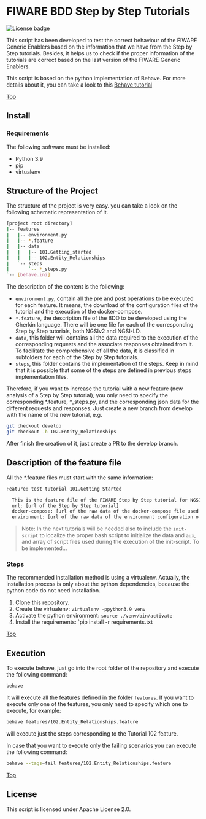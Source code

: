 # <a name="top"></a>FIWARE BDD Step by Step Tutorials
[![License badge](https://img.shields.io/badge/license-Apache_2.0-blue.svg)](https://opensource.org/licenses/Apache-2.0)

This script has been developed to test the correct behaviour of the FIWARE Generic Enablers
based on the information that we have from the Step by Step tutorials. Besides, it helps us
to check if the proper information of the tutorials are correct based on the last version of
the FIWARE Generic Enablers.

This script is based on the python implementation of Behave. For more details about it, you
can take a look to this [Behave tutorial](https://jenisys.github.io/behave.example/)

[Top](#top)

## Install

### Requirements

The following software must be installed:

- Python 3.9
- pip
- virtualenv

## Structure of the Project

The structure of the project is very easy. you can take a look on the following schematic
representation of it.

```bash
[project root directory]
|-- features
|   |-- environment.py
|   |-- *.feature
|   |-- data
|   |   |-- 101.Getting_started
|   |   |-- 102.Entity_Relationships
|   `-- steps
|       `-- *_steps.py
`-- [behave.ini]
```

The description of the content is the following:
- `environment.py`, contain all the pre and post operations to be executed for each feature.
  It means, the download of the configuration files of the tutorial and the execution of the
  docker-compose.
- `*.feature`, the description file of the BDD to be developed using the Gherkin language. There
  will be one file for each of the corresponding Step by Step tutorials, both NGSIv2 and NGSI-LD.
- `data`, this folder will contains all the data required to the execution of the corresponding
  requests and the associate responses obtained from it. To facilitate the comprehensive of all
  the data, it is classified in subfolders for each of the Step by Step tutorials.
- `steps`, this folder contains the implementation of the steps. Keep in mind that it is possible
  that some of the steps are defined in previous steps implementation files.

Therefore, if you want to increase the tutorial with a new feature (new analysis of a Step by Step
tutorial), you only need to specify the corresponding *.feature, *_steps.py, and the corresponding
json data for the different requests and responses. Just create a new branch from develop with the
name of the new tutorial, e.g.

```bash
git checkout develop
git checkout -b 102.Entity_Relationships
```

After finish the creation of it, just create a PR to the develop branch.

## Description of the feature file

All the *.feature files must start with the same information:

```bash
Feature: test tutorial 101.Getting Started

  This is the feature file of the FIWARE Step by Step tutorial for NGSI-v2
  url: [url of the Step by Step tutorial]
  docker-compose: [url of the raw data of the docker-compose file used in this tutorial]
  environment: [url of the raw data of the environment configuration of the docker compose]
```

> Note: In the next tutorials will be needed also to include the `init-script` to localize the
> proper bash script to initialize the data and `aux`, and array of script files used during the
> execution of the init-script. To be implemented...


### Steps

The recommended installation method is using a virtualenv. Actually, the installation
process is only about the python dependencies, because the python code do not need
installation.

1. Clone this repository.
2. Create the virtualenv: `virtualenv -ppython3.9 venv`
3. Activate the python environment: `source ./venv/bin/activate`
5. Install the requirements: `pip install -r requirements.txt

[Top](#top)

## Execution

To execute behave, just go into the root folder of the repository and execute the following
command:

```bash
behave
```

It will execute all the features defined in the folder `features`. If you want to execute only
one of the features, you only need to specify which one to execute, for example:

```bash
behave features/102.Entity_Relationships.feature
```

will execute just the steps corresponding to the Tutorial 102 feature.

In case that you want to execute only the failing scenarios you can execute the following
command:

```bash
behave --tags=fail features/102.Entity_Relationships.feature 
```

[Top](#top)


## License

This script is licensed under Apache License 2.0.
